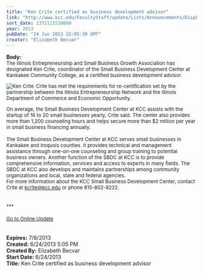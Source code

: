 ```yaml
---
title: "Ken Crite certified as business development advisor"
link: "http://www.kcc.edu/FacultyStaff/update/Lists/Announcements/DispForm.aspx?ID=1150"
sort_date: 1372111530000
year: 2013
pubDate: "24 Jun 2013 22:05:30 GMT"
creator: "Elizabeth Becvar"
---
```


<div><b>Body:</b> <div class="ExternalClassFFFD5212DAD24B1C829F464E179F08DF">
<div><font size="2">The Illinois Entrepreneurship and Small Business Growth Association has designated Ken Crite, coordinator of the Small Business Development Center at Kankakee Community College, as a certified business development advisor.</font></div>
<div><font size="2">
<div>
<div style="float:left;margin-right:6px"><img alt="Ken Crite" src="/FacultyStaff/update/PublishingImages/Ken_Crite_update.jpg" /></div>
<p>Crite has met the requirements for re-certification set by the partnership between the Illinois Entrepreneurship Network and the Illinois Department of Commerce and Economic Opportunity.<br /></p></div></font>
<div><font size="2">On average, the Small Business Development Center at KCC assists with the startup of 16 to 20 small businesses yearly, Crite said. The center also provides more than 1,200 counseling hours and helps secure more than $2 million per year in small business financing annually.</font></div><font size="2">
<div><br />The Small Business Development Center at KCC serves small businesses in Kankakee and Iroquois counties. It provides technical and management assistance through one-on-one counseling and group training to potential business owners. Another function of the SBDC at KCC is to provide comprehensive information, services and access to experts in many fields. The SBDC at KCC also develops and maintains partnerships among community organizations and local, state and federal agencies. <br /></div>
<div>For more information about the KCC Small Business Development Center, contact Crite at </font><a href="mailto:kcrite@kcc.edu"><font size="2">kcrite@kcc.edu</font></a><font size="2"> or phone 815-802-8222.</font></div>
<div><font size="2"></font> </div>
<div><font size="2"></font> </div>
<div><font size="2">***</font></div>
<div><font size="2"></font> </div>
<div><font size="2"><a href="/FacultyStaff/update/Pages/dailyupdate.aspx">Go to Online Update</a></font></div>
<div> </div>
<div> </div></div></div></div>
<div><b>Expires:</b> 7/8/2013</div>
<div><b>Created:</b> 6/24/2013 5:05 PM</div>
<div><b>Created By:</b> Elizabeth Becvar</div>
<div><b>Start Date:</b> 6/24/2013</div>
<div><b>Title:</b> Ken Crite certified as business development advisor</div>
